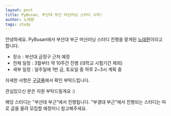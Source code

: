 ```yaml
---
layout: post
title: PyBusan, 부산대 부근 머신러닝 스터디 시작!
author: 노태환
tags: study
---
```


안녕하세요. PyBusan에서 부산대 부근 머신러닝 스터디 진행을 맡게된 [노태환](mailto:taehwanno.dev@gmail.com )이라고 합니다.

- 장소 : 부산대 금정구 근처 예정
- 전체 일정 : 3월부터 약 10주간 진행 (대학교 시험기간 제외)
- 세부 일정 : 일주일에 1번 금, 토요일 중 하루 2~3시 계획 중

자세한 사항은 [구글폼](https://docs.google.com/forms/d/e/1FAIpQLSdOfcbAfeQVVOX5kYI61HbnEd1p0NR1tWFaK99JyCqFjhm9Tg/viewform?fbclid=IwAR3PMKvW3-1bVoIA_zahoCEHpYbW1WDLjsff5Vap61jYQYO9FM4A5aKf4T8)에서 확인 부탁드립니다.

관심있으신 분은 지원 부탁드릴게요 :)

해당 스터디는 "부산대 부근"에서 진행됩니다. "부경대 부근"에서 진행되는 스터디는 따로 글을 올려 모집할 예정이니 참고해주세요.
